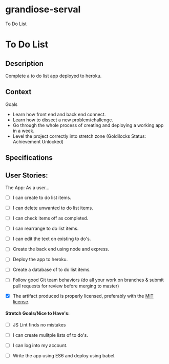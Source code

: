# grandiose-serval
To Do List 

# To Do List
## Description

Complete a to do list app deployed to heroku.
## Context

Goals
- Learn how front end and back end connect.
- Learn how to dissect a new problem/challenge.
- Go through the whole process of creating and deploying a working app in a week.
- Level the project correctly into stretch zone (Goldilocks Status: Achievement Unlocked)

## Specifications

## User Stories:

The App: As a user...
- [ ] I can create to do list items.
- [ ] I can delete unwanted to do list items.
- [ ] I can check items off as completed.
- [ ] I can rearrange to do list items. 
- [ ] I can edit the text on existing to do's.
- [ ] Create the back end using node and express.
- [ ] Deploy the app to heroku. 
- [ ] Create a database of to do list items.
- [ ] Follow good Git team behaviors (do all your work on branches & submit pull requests for review before merging to master)
- [x] The artifact produced is properly licensed, preferably with the [MIT license](https://opensource.org/licenses/MIT).


#### Stretch Goals/Nice to Have's:
- [ ] JS Lint finds no mistakes
- [ ] I can create mulitple lists of to do's.
- [ ] I can log into my account.
- [ ] Write the app using ES6 and deploy using babel.


